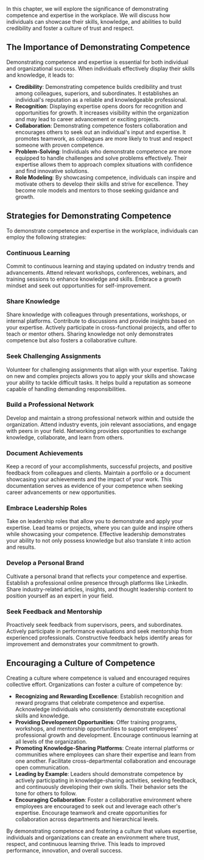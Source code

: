 
In this chapter, we will explore the significance of demonstrating competence and expertise in the workplace. We will discuss how individuals can showcase their skills, knowledge, and abilities to build credibility and foster a culture of trust and respect.

The Importance of Demonstrating Competence
------------------------------------------

Demonstrating competence and expertise is essential for both individual and organizational success. When individuals effectively display their skills and knowledge, it leads to:

* **Credibility**: Demonstrating competence builds credibility and trust among colleagues, superiors, and subordinates. It establishes an individual's reputation as a reliable and knowledgeable professional.
* **Recognition**: Displaying expertise opens doors for recognition and opportunities for growth. It increases visibility within the organization and may lead to career advancement or exciting projects.
* **Collaboration**: Demonstrating competence fosters collaboration and encourages others to seek out an individual's input and expertise. It promotes teamwork, as colleagues are more likely to trust and respect someone with proven competence.
* **Problem-Solving**: Individuals who demonstrate competence are more equipped to handle challenges and solve problems effectively. Their expertise allows them to approach complex situations with confidence and find innovative solutions.
* **Role Modeling**: By showcasing competence, individuals can inspire and motivate others to develop their skills and strive for excellence. They become role models and mentors to those seeking guidance and growth.

Strategies for Demonstrating Competence
---------------------------------------

To demonstrate competence and expertise in the workplace, individuals can employ the following strategies:

### Continuous Learning

Commit to continuous learning and staying updated on industry trends and advancements. Attend relevant workshops, conferences, webinars, and training sessions to enhance knowledge and skills. Embrace a growth mindset and seek out opportunities for self-improvement.

### Share Knowledge

Share knowledge with colleagues through presentations, workshops, or internal platforms. Contribute to discussions and provide insights based on your expertise. Actively participate in cross-functional projects, and offer to teach or mentor others. Sharing knowledge not only demonstrates competence but also fosters a collaborative culture.

### Seek Challenging Assignments

Volunteer for challenging assignments that align with your expertise. Taking on new and complex projects allows you to apply your skills and showcase your ability to tackle difficult tasks. It helps build a reputation as someone capable of handling demanding responsibilities.

### Build a Professional Network

Develop and maintain a strong professional network within and outside the organization. Attend industry events, join relevant associations, and engage with peers in your field. Networking provides opportunities to exchange knowledge, collaborate, and learn from others.

### Document Achievements

Keep a record of your accomplishments, successful projects, and positive feedback from colleagues and clients. Maintain a portfolio or a document showcasing your achievements and the impact of your work. This documentation serves as evidence of your competence when seeking career advancements or new opportunities.

### Embrace Leadership Roles

Take on leadership roles that allow you to demonstrate and apply your expertise. Lead teams or projects, where you can guide and inspire others while showcasing your competence. Effective leadership demonstrates your ability to not only possess knowledge but also translate it into action and results.

### Develop a Personal Brand

Cultivate a personal brand that reflects your competence and expertise. Establish a professional online presence through platforms like LinkedIn. Share industry-related articles, insights, and thought leadership content to position yourself as an expert in your field.

### Seek Feedback and Mentorship

Proactively seek feedback from supervisors, peers, and subordinates. Actively participate in performance evaluations and seek mentorship from experienced professionals. Constructive feedback helps identify areas for improvement and demonstrates your commitment to growth.

Encouraging a Culture of Competence
-----------------------------------

Creating a culture where competence is valued and encouraged requires collective effort. Organizations can foster a culture of competence by:

* **Recognizing and Rewarding Excellence**: Establish recognition and reward programs that celebrate competence and expertise. Acknowledge individuals who consistently demonstrate exceptional skills and knowledge.
* **Providing Development Opportunities**: Offer training programs, workshops, and mentorship opportunities to support employees' professional growth and development. Encourage continuous learning at all levels of the organization.
* **Promoting Knowledge-Sharing Platforms**: Create internal platforms or communities where employees can share their expertise and learn from one another. Facilitate cross-departmental collaboration and encourage open communication.
* **Leading by Example**: Leaders should demonstrate competence by actively participating in knowledge-sharing activities, seeking feedback, and continuously developing their own skills. Their behavior sets the tone for others to follow.
* **Encouraging Collaboration**: Foster a collaborative environment where employees are encouraged to seek out and leverage each other's expertise. Encourage teamwork and create opportunities for collaboration across departments and hierarchical levels.

By demonstrating competence and fostering a culture that values expertise, individuals and organizations can create an environment where trust, respect, and continuous learning thrive. This leads to improved performance, innovation, and overall success.
